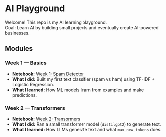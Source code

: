 # AI Playground

Welcome! This repo is my AI learning playground.  
Goal: Learn AI by building small projects and eventually create AI-powered businesses.

## Modules

### Week 1 — Basics
- **Notebook:** [Week 1: Spam Detector](week1_spam_detector.ipynb) 
- **What I did:** Built my first text classifier (spam vs ham) using TF-IDF + Logistic Regression.  
- **What I learned:** How ML models learn from examples and make predictions.

### Week 2 — Transformers
- **Notebook:** [Week 2: Transormers](week2_transformers.ipynb)  
- **What I did:** Ran a small transformer model (`distilgpt2`) to generate text.  
- **What I learned:** How LLMs generate text and what `max_new_tokens` does.
